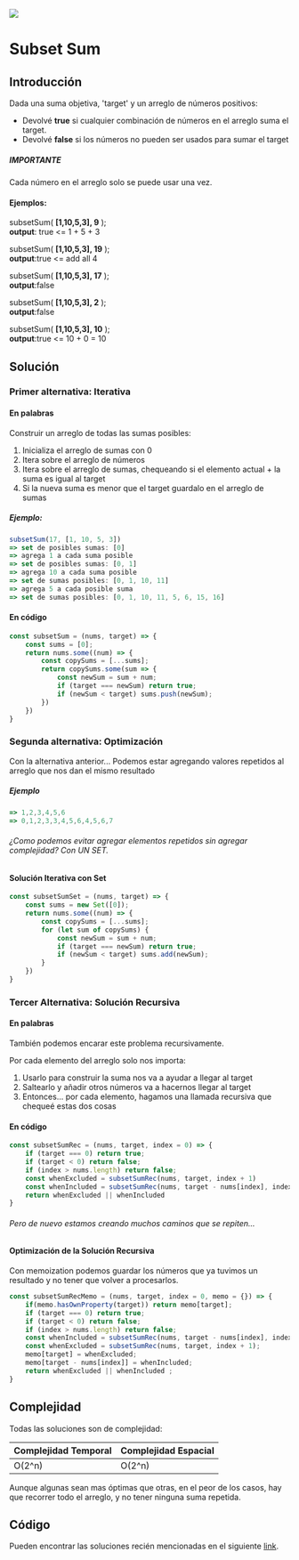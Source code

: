 


<p>
        <img src='https://static.wixstatic.com/media/85087f_0d84cbeaeb824fca8f7ff18d7c9eaafd~mv2.png/v1/fill/w_160,h_30,al_c,q_85,usm_0.66_1.00_0.01/Logo_completo_Color_1PNG.webp' </img>
</p>


# Subset Sum
## Introducción
Dada una suma objetiva, 'target' y un arreglo de números positivos:
* Devolvé **true** si cualquier combinación de números en el arreglo suma el target.
* Devolvé **false** si los números no pueden ser usados para sumar el target  

##### IMPORTANTE
Cada número en el arreglo solo se puede usar una vez.

#### Ejemplos:
subsetSum( **[1,10,5,3], 9** );    
**output**: true <= 1 + 5 + 3

subsetSum( **[1,10,5,3], 19** );     
**output**:true <= add all 4

subsetSum( **[1,10,5,3], 17** );      
**output**:false

subsetSum( **[1,10,5,3], 2** );      
**output**:false

subsetSum( **[1,10,5,3], 10** );      
**output**:true <= 10 + 0 = 10

## Solución
### Primer alternativa: Iterativa
#### En palabras
Construir un arreglo de todas las sumas posibles:
1. Inicializa el arreglo de sumas con 0
2. Itera sobre el arreglo de números
3. Itera sobre el arreglo de sumas, chequeando si el elemento actual + la suma es igual al target
4. Si la nueva suma es menor que el target
guardalo en el arreglo de sumas

##### Ejemplo:
```javascript
subsetSum(17, [1, 10, 5, 3])
=> set de posibles sumas: [0]
=> agrega 1 a cada suma posible
=> set de posibles sumas: [0, 1]
=> agrega 10 a cada suma posible
=> set de sumas posibles: [0, 1, 10, 11]
=> agrega 5 a cada posible suma
=> set de sumas posibles: [0, 1, 10, 11, 5, 6, 15, 16]
```

#### En código
```javascript
const subsetSum = (nums, target) => {
    const sums = [0];
    return nums.some((num) => {
        const copySums = [...sums];
        return copySums.some(sum => {
            const newSum = sum + num;
            if (target === newSum) return true;
            if (newSum < target) sums.push(newSum);
        })
    })
}
```

### Segunda alternativa: Optimización
Con la alternativa anterior... Podemos estar agregando valores repetidos al arreglo que nos dan el mismo resultado

##### Ejemplo
```javascript
=> 1,2,3,4,5,6     
=> 0,1,2,3,3,4,5,6,4,5,6,7
```

###### ¿Como podemos evitar agregar elementos repetidos sin agregar complejidad? Con UN SET.

#### Solución Iterativa con Set
```javascript
const subsetSumSet = (nums, target) => {
    const sums = new Set([0]);
    return nums.some((num) => {
        const copySums = [...sums];
        for (let sum of copySums) {
            const newSum = sum + num;
            if (target === newSum) return true;
            if (newSum < target) sums.add(newSum);
        }
    })
}
```

### Tercer Alternativa: Solución Recursiva
#### En palabras
También podemos encarar este problema recursivamente.

Por cada elemento del arreglo solo nos importa:

1. Usarlo para construir la suma nos va a ayudar a llegar al target
2. Saltearlo y añadir otros números va a hacernos llegar al target
3. Entonces... por cada elemento, hagamos una llamada recursiva que chequeé estas dos cosas

#### En código
```javascript
const subsetSumRec = (nums, target, index = 0) => {
    if (target === 0) return true;
    if (target < 0) return false;
    if (index > nums.length) return false;
    const whenExcluded = subsetSumRec(nums, target, index + 1)
    const whenIncluded = subsetSumRec(nums, target - nums[index], index + 1);
    return whenExcluded || whenIncluded
}
```

###### Pero de nuevo estamos creando muchos caminos que se repiten...


#### Optimización de la Solución Recursiva
Con memoization podemos guardar los números que ya tuvimos un resultado y no tener que volver a procesarlos.

```javascript
const subsetSumRecMemo = (nums, target, index = 0, memo = {}) => {
    if(memo.hasOwnProperty(target)) return memo[target];
    if (target === 0) return true;
    if (target < 0) return false;
    if (index > nums.length) return false;
    const whenIncluded = subsetSumRec(nums, target - nums[index], index + 1);
    const whenExcluded = subsetSumRec(nums, target, index + 1);
    memo[target] = whenExcluded;
    memo[target - nums[index]] = whenIncluded;
    return whenExcluded || whenIncluded ;
}
```
## Complejidad
Todas las soluciones son de complejidad:

Complejidad Temporal | Complejidad Espacial
--|--
O(2^n)|O(2^n)

Aunque algunas sean mas óptimas que otras, en el peor de los casos, hay que recorrer todo el arreglo, y no tener ninguna suma repetida.

## Código
Pueden encontrar las soluciones recién mencionadas en el siguiente [link](https://repl.it/KM8S/4).
